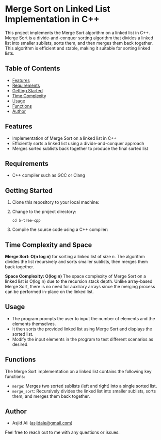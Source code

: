 # Merge Sort on Linked List Implementation in C++

This project implements the Merge Sort algorithm on a linked list in C++. Merge Sort is a divide-and-conquer sorting algorithm that divides a linked list into smaller sublists, sorts them, and then merges them back together. This algorithm is efficient and stable, making it suitable for sorting linked lists.



## Table of Contents

- [Features](#features)
- [Requirements](#requirements)
- [Getting Started](#getting-started)
- [Time Complexity](#time-complexity)
- [Usage](#usage)
- [Functions](#functions)
- [Author](#author)

## Features


- Implementation of Merge Sort on a linked list in C++
- Efficiently sorts a linked list using a divide-and-conquer approach
- Merges sorted sublists back together to produce the final sorted list


## Requirements

- C++ compiler such as GCC or Clang

## Getting Started

1. Clone this repository to your local machine:
    

2. Change to the project directory:
    ```shell
    cd b-tree-cpp
    ```
3. Compile the source code using a C++ compiler:
  

## Time Complexity and Space

<b>Merge Sort: O(n log n)</b> for sorting a linked list of size n. The algorithm divides the list recursively and sorts smaller sublists, then merges them back together.

<b>Space Complexity: O(log n)</b>
The space complexity of Merge Sort on a linked list is O(log n) due to the recursion stack depth. Unlike array-based Merge Sort, there is no need for auxiliary arrays since the merging process can be performed in-place on the linked list.

## Usage

- The program prompts the user to input the number of elements and the elements themselves.
- It then sorts the provided linked list using Merge Sort and displays the sorted list.
- Modify the input elements in the program to test different scenarios as desired.

## Functions

The Merge Sort implementation on a linked list contains the following key functions:

- `merge`: Merges two sorted sublists (left and right) into a single sorted list.
- `merge_sort`: Recursively divides the linked list into smaller sublists, sorts them, and merges them back together.

## Author

- Asjid Ali (asjidale@gmail.com)

Feel free to reach out to me with any questions or issues.
